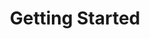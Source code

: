 ---
title: Getting Started
sidebarDepth: 1
lastUpdated: true
sitemap:
    priority: 0.8
    exclude: true
---